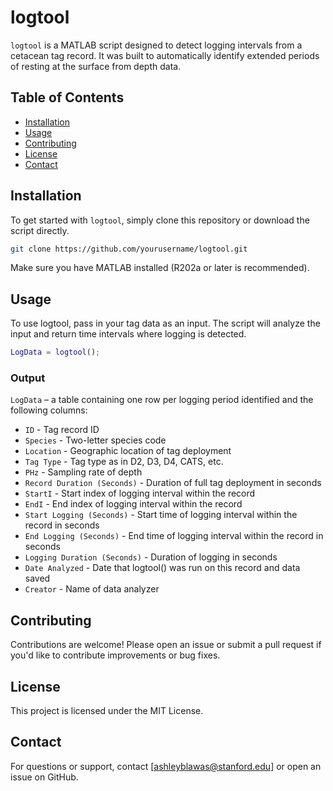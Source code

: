 # logtool

`logtool` is a MATLAB script designed to detect logging intervals from a cetacean tag record. It was built to automatically identify extended periods of resting at the surface from depth data.

## Table of Contents

- [Installation](#installation)
- [Usage](#usage)
- [Contributing](#contributing)
- [License](#license)
- [Contact](#contact)

## Installation

To get started with `logtool`, simply clone this repository or download the script directly.

```bash
git clone https://github.com/yourusername/logtool.git
```
Make sure you have MATLAB installed (R202a or later is recommended). 

## Usage
To use logtool, pass in your tag data as an input. The script will analyze the input and return time intervals where logging is detected.

```matlab
LogData = logtool();
```

### Output
`LogData` – a table containing one row per logging period identified and the following columns:

 - `ID` - Tag record ID
 - `Species` - Two-letter species code
 - `Location` - Geographic location of tag deployment
 - `Tag Type` - Tag type as in D2, D3, D4, CATS, etc.
 - `PHz` - Sampling rate of depth
 - `Record Duration (Seconds)` - Duration of full tag deployment in seconds
 - `StartI` - Start index of logging interval within the record
 - `EndI` - End index of logging interval within the record
 - `Start Logging (Seconds)` - Start time of logging interval within the record in seconds
 - `End Logging (Seconds)` - End time of logging interval within the record in seconds
 - `Logging Duration (Seconds)` - Duration of logging in seconds
 - `Date Analyzed` - Date that logtool() was run on this record and data saved
 - `Creator` - Name of data analyzer

## Contributing
Contributions are welcome! Please open an issue or submit a pull request if you'd like to contribute improvements or bug fixes.

## License
This project is licensed under the MIT License.

## Contact
For questions or support, contact [ashleyblawas@stanford.edu] or open an issue on GitHub.
